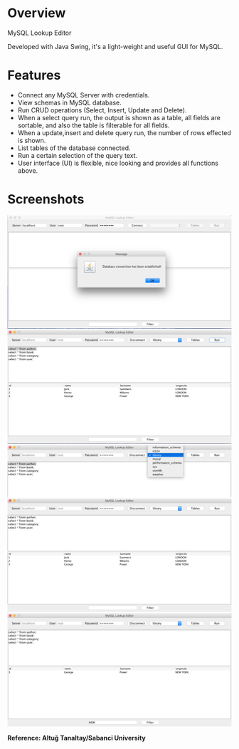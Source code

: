# Overview
MySQL Lookup Editor

Developed with Java Swing, it's a light-weight and useful GUI for MySQL.

# Features
  - Connect any MySQL Server with credentials.
  - View schemas in MySQL database.
  -	Run CRUD operations (Select, Insert, Update and Delete).
  -	When a select query run, the output is shown as a table, all fields are sortable, and also the table is filterable for all     fields.
  -	When a update,insert and delete query run, the number of rows effected is shown.
  -	List tables of the database connected.
  -	Run a certain selection of the query text.
  -	User interface (UI) is flexible, nice looking and provides all functions above.
  
 # Screenshots

![alt text](https://github.com/yspolat/mysql-lookup-editor/blob/master/images/1.png?raw=true)
![alt text](https://github.com/yspolat/mysql-lookup-editor/blob/master/images/2.png?raw=true)
![alt text](https://github.com/yspolat/mysql-lookup-editor/blob/master/images/3.png?raw=true)
![alt text](https://github.com/yspolat/mysql-lookup-editor/blob/master/images/4.png?raw=true)
![alt text](https://github.com/yspolat/mysql-lookup-editor/blob/master/images/5.png?raw=true)


<b>Reference: Altuğ Tanaltay/Sabanci University</b>
